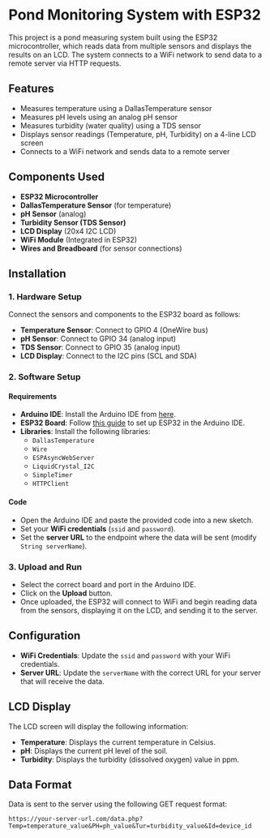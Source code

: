 # Pond Monitoring System with ESP32

This project is a pond measuring system built using the ESP32 microcontroller, which reads data from multiple sensors and displays the results on an LCD. The system connects to a WiFi network to send data to a remote server via HTTP requests.

## Features
- Measures temperature using a DallasTemperature sensor
- Measures pH levels using an analog pH sensor
- Measures turbidity (water quality) using a TDS sensor
- Displays sensor readings (Temperature, pH, Turbidity) on a 4-line LCD screen
- Connects to a WiFi network and sends data to a remote server

## Components Used
- **ESP32 Microcontroller**
- **DallasTemperature Sensor** (for temperature)
- **pH Sensor** (analog)
- **Turbidity Sensor (TDS Sensor)**
- **LCD Display** (20x4 I2C LCD)
- **WiFi Module** (Integrated in ESP32)
- **Wires and Breadboard** (for sensor connections)

## Installation

### 1. Hardware Setup
Connect the sensors and components to the ESP32 board as follows:
- **Temperature Sensor**: Connect to GPIO 4 (OneWire bus)
- **pH Sensor**: Connect to GPIO 34 (analog input)
- **TDS Sensor**: Connect to GPIO 35 (analog input)
- **LCD Display**: Connect to the I2C pins (SCL and SDA)

### 2. Software Setup
#### Requirements
- **Arduino IDE**: Install the Arduino IDE from [here](https://www.arduino.cc/en/software).
- **ESP32 Board**: Follow [this guide](https://docs.espressif.com/projects/arduino-esp32/en/latest/) to set up ESP32 in the Arduino IDE.
- **Libraries**: Install the following libraries:
  - `DallasTemperature`
  - `Wire`
  - `ESPAsyncWebServer`
  - `LiquidCrystal_I2C`
  - `SimpleTimer`
  - `HTTPClient`

#### Code
- Open the Arduino IDE and paste the provided code into a new sketch.
- Set your **WiFi credentials** (`ssid` and `password`).
- Set the **server URL** to the endpoint where the data will be sent (modify `String serverName`).

### 3. Upload and Run
- Select the correct board and port in the Arduino IDE.
- Click on the **Upload** button.
- Once uploaded, the ESP32 will connect to WiFi and begin reading data from the sensors, displaying it on the LCD, and sending it to the server.

## Configuration
- **WiFi Credentials**: Update the `ssid` and `password` with your WiFi credentials.
- **Server URL**: Update the `serverName` with the correct URL for your server that will receive the data.

## LCD Display
The LCD screen will display the following information:
- **Temperature**: Displays the current temperature in Celsius.
- **pH**: Displays the current pH level of the soil.
- **Turbidity**: Displays the turbidity (dissolved oxygen) value in ppm.

## Data Format
Data is sent to the server using the following GET request format:
```cp
https://your-server-url.com/data.php?
Temp=temperature_value&PH=ph_value&Tur=turbidity_value&Id=device_id

